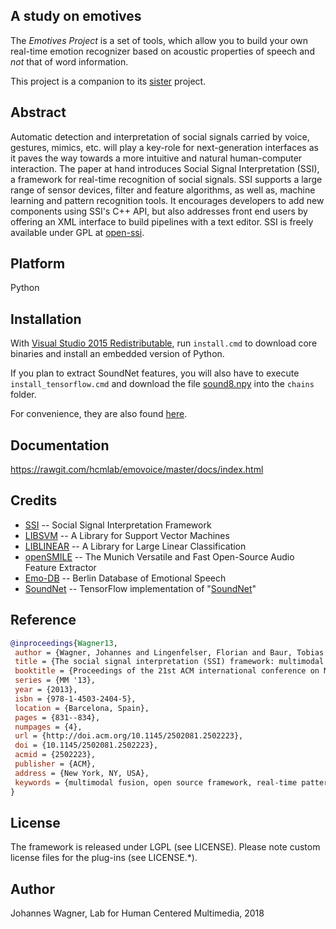 ## A study on emotives

The _Emotives Project_ is a set of tools, which allow you to build your own real-time emotion recognizer based on acoustic properties of speech and *not* that of word information.

This project is a companion to its [sister](https://github.com/samuncler/emotives-soundnet) project.

## Abstract

Automatic detection and interpretation of social signals carried by voice, gestures, mimics, etc. will play a key-role for next-generation interfaces as it paves the way towards a more intuitive and natural human-computer interaction. The paper at hand introduces Social Signal Interpretation (SSI), a framework for real-time recognition of social signals. SSI supports a large range of sensor devices, filter and feature algorithms, as well as, machine learning and pattern recognition tools. It encourages developers to add new components using SSI's C++ API, but also addresses front end users by offering an XML interface to build pipelines with a text editor. SSI is freely available under GPL at [open-ssi](http://openssi.net).

## Platform

Python

## Installation

With [Visual Studio 2015 Redistributable](https://www.microsoft.com/en-us/download/details.aspx?id=52685), run `install.cmd` to download core binaries and install an embedded version of Python.

If you plan to extract SoundNet features, you will also have to execute `install_tensorflow.cmd` and download the file [sound8.npy](https://drive.google.com/drive/folders/1zjNiuLgZ1cjCzF80P4mlYe4KSGGOFlta) into the `chains` folder.

For convenience, they are also found [here](https://drive.proton.me/urls/Z2GZEEEGVM#rZ1GwrADwlaV).

## Documentation

https://rawgit.com/hcmlab/emovoice/master/docs/index.html

## Credits
* [SSI](http://openssi.net) -- Social Signal Interpretation Framework
* [LIBSVM](https://www.csie.ntu.edu.tw/~cjlin/libsvm/) -- A Library for Support Vector Machines
* [LIBLINEAR](https://www.csie.ntu.edu.tw/~cjlin/liblinear/) -- A Library for Large Linear Classification
* [openSMILE](http://audeering.com/technology/opensmile/) -- The Munich Versatile and Fast Open-Source Audio Feature Extractor
* [Emo-DB](http://emodb.bilderbar.info/start.html) -- Berlin Database of Emotional Speech
* [SoundNet](https://github.com/eborboihuc/SoundNet-tensorflow) -- TensorFlow implementation of "[SoundNet](http://soundnet.csail.mit.edu/)"

## Reference

``` bibtex
@inproceedings{Wagner13,
 author = {Wagner, Johannes and Lingenfelser, Florian and Baur, Tobias and Damian, Ionut and Kistler, Felix and Andr{\'e}, Elisabeth},
 title = {The social signal interpretation (SSI) framework: multimodal signal processing and recognition in real-time},
 booktitle = {Proceedings of the 21st ACM international conference on Multimedia},
 series = {MM '13},
 year = {2013},
 isbn = {978-1-4503-2404-5},
 location = {Barcelona, Spain},
 pages = {831--834},
 numpages = {4},
 url = {http://doi.acm.org/10.1145/2502081.2502223},
 doi = {10.1145/2502081.2502223},
 acmid = {2502223},
 publisher = {ACM},
 address = {New York, NY, USA},
 keywords = {multimodal fusion, open source framework, real-time pattern recognition, social signal processing},
}
```
## License

The framework is released under LGPL (see LICENSE).
Please note custom license files for the plug-ins (see LICENSE.*).

##  Author

Johannes Wagner, Lab for Human Centered Multimedia, 2018
